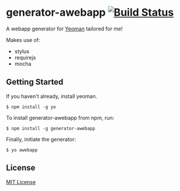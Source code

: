 # generator-awebapp [![Build Status](https://secure.travis-ci.org/asbjornenge/generator-awebapp.png?branch=master)](https://travis-ci.org/asbjornenge/generator-awebapp)

A webapp generator for [Yeoman](http://yeoman.io) tailored for me! 

Makes use of:

* stylus
* requirejs
* mocha

## Getting Started
If you haven't already, install yeoman.

```
$ npm install -g yo
```

To install generator-awebapp from npm, run:

```
$ npm install -g generator-awebapp
```

Finally, initiate the generator:

```
$ yo awebapp
```


## License

[MIT License](http://en.wikipedia.org/wiki/MIT_License)
